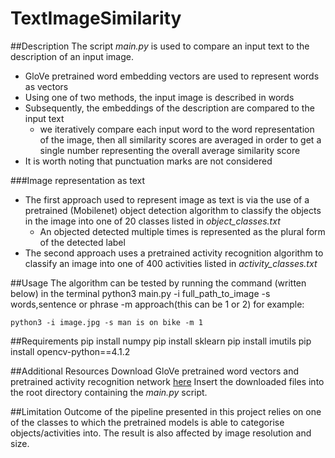 # TextImageSimilarity

##Description
The script *main.py* is used to compare an input text to the description of an input image. 
- GloVe pretrained word embedding vectors are used to represent words as vectors
- Using one of two methods, the input image is described in words 
- Subsequently, the embeddings of the description are compared to the input text
  - we iteratively compare each input word to the word representation of the image, then all similarity scores are averaged in order to get a single number representing the overall average similarity score
- It is worth noting that punctuation marks are not considered

###Image representation as text
- The first approach used to represent image as text is via the use of a pretrained (Mobilenet) object detection algorithm to classify the objects in the image into one of 20 classes listed in *object_classes.txt*
   - An objected detected multiple times is represented as the plural form of the detected label
- The second approach uses a pretrained activity recognition algorithm to classify an image into one of 400 activities listed in *activity_classes.txt*
    
##Usage
The algorithm can be tested by running the command (written below) in the terminal
python3 main.py -i full_path_to_image -s words,sentence or phrase -m approach(this can be 1 or 2) 
for example:

```
python3 -i image.jpg -s man is on bike -m 1

```
##Requirements
pip install numpy
pip install sklearn
pip install imutils
pip install opencv-python==4.1.2

##Additional Resources
Download GloVe pretrained word vectors and pretrained activity recognition network [here](https://drive.google.com/open?id=1thhyWmmg7jANBUcLK8gr2x0B3Rc75ZEF)
Insert the downloaded files into the root directory containing the _main.py_ script.

##Limitation
Outcome of the pipeline presented in this project relies on one of the classes to which the pretrained models is able to categorise objects/activities into. The result is also affected by image resolution and size. 

